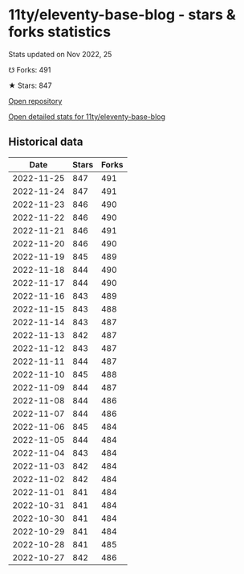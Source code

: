 # 11ty/eleventy-base-blog - stars & forks statistics

Stats updated on Nov 2022, 25

☋ Forks: 491

★ Stars: 847

[Open repository](https://github.com/11ty/eleventy-base-blog)

[Open detailed stats for 11ty/eleventy-base-blog](https://reviewgithub.com/rep/11ty/eleventy-base-blog)

## Historical data
| Date | Stars | Forks |
|------|-------|-------|
| 2022-11-25 | 847 | 491 | 
| 2022-11-24 | 847 | 491 | 
| 2022-11-23 | 846 | 490 | 
| 2022-11-22 | 846 | 490 | 
| 2022-11-21 | 846 | 491 | 
| 2022-11-20 | 846 | 490 | 
| 2022-11-19 | 845 | 489 | 
| 2022-11-18 | 844 | 490 | 
| 2022-11-17 | 844 | 490 | 
| 2022-11-16 | 843 | 489 | 
| 2022-11-15 | 843 | 488 | 
| 2022-11-14 | 843 | 487 | 
| 2022-11-13 | 842 | 487 | 
| 2022-11-12 | 843 | 487 | 
| 2022-11-11 | 844 | 487 | 
| 2022-11-10 | 845 | 488 | 
| 2022-11-09 | 844 | 487 | 
| 2022-11-08 | 844 | 486 | 
| 2022-11-07 | 844 | 486 | 
| 2022-11-06 | 845 | 484 | 
| 2022-11-05 | 844 | 484 | 
| 2022-11-04 | 843 | 484 | 
| 2022-11-03 | 842 | 484 | 
| 2022-11-02 | 842 | 484 | 
| 2022-11-01 | 841 | 484 | 
| 2022-10-31 | 841 | 484 | 
| 2022-10-30 | 841 | 484 | 
| 2022-10-29 | 841 | 484 | 
| 2022-10-28 | 841 | 485 | 
| 2022-10-27 | 842 | 486 | 

